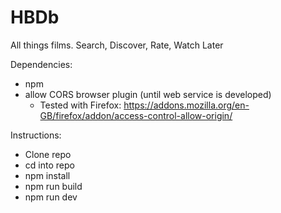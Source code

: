 # HBDb
 All things films. Search, Discover, Rate, Watch Later

Dependencies:
- npm
- allow CORS browser plugin (until web service is developed)
  - Tested with Firefox: https://addons.mozilla.org/en-GB/firefox/addon/access-control-allow-origin/

Instructions:
- Clone repo
- cd into repo
- npm install
- npm run build
- npm run dev
